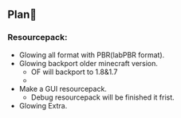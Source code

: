 ## Plan📅
### Resourcepack:
- Glowing all format with PBR(labPBR format).
- Glowing backport older minecraft version.
  - OF will backport to 1.8&1.7
  - <!--- CTM will backport to 1.15&1.12 [no plan for long time]--->
- Make a GUI resourcepack.
  - Debug resourcepack will be finished it frist.
- Glowing Extra.
